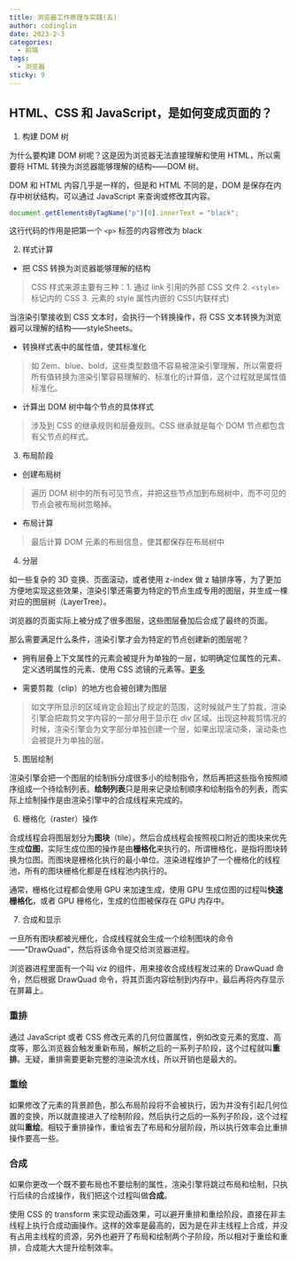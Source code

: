 ```yaml
---
title: 浏览器工作原理与实践(五)
author: codinglin
date: 2023-2-3
categories:
  - 前端
tags:
  - 浏览器
sticky: 9
---
```


## HTML、CSS 和 JavaScript，是如何变成页面的？

1. 构建 DOM 树

为什么要构建 DOM 树呢？这是因为浏览器无法直接理解和使用 HTML，所以需要将 HTML 转换为浏览器能够理解的结构——DOM 树。

DOM 和 HTML 内容几乎是一样的，但是和 HTML 不同的是，DOM 是保存在内存中树状结构，可以通过 JavaScript 来查询或修改其内容。

```js
document.getElementsByTagName("p")[0].innerText = "black";
```

这行代码的作用是把第一个 `<p>` 标签的内容修改为 black

2. 样式计算

- 把 CSS 转换为浏览器能够理解的结构

> CSS 样式来源主要有三种：1. 通过 link 引用的外部 CSS 文件 2. `<style>` 标记内的 CSS 3. 元素的 style 属性内嵌的 CSS(内联样式)

当渲染引擎接收到 CSS 文本时，会执行一个转换操作，将 CSS 文本转换为浏览器可以理解的结构——styleSheets。

- 转换样式表中的属性值，使其标准化

> 如 2em、blue、bold，这些类型数值不容易被渲染引擎理解，所以需要将所有值转换为渲染引擎容易理解的、标准化的计算值，这个过程就是属性值标准化。

- 计算出 DOM 树中每个节点的具体样式

> 涉及到 CSS 的继承规则和层叠规则。CSS 继承就是每个 DOM 节点都包含有父节点的样式。

3. 布局阶段

- 创建布局树

> 遍历 DOM 树中的所有可见节点，并把这些节点加到布局树中，而不可见的节点会被布局树忽略掉。

- 布局计算

> 最后计算 DOM 元素的布局信息，使其都保存在布局树中

4. 分层

如一些复杂的 3D 变换、页面滚动，或者使用 z-index 做 z 轴排序等，为了更加方便地实现这些效果，渲染引擎还需要为特定的节点生成专用的图层，并生成一棵对应的图层树（LayerTree）。

浏览器的页面实际上被分成了很多图层，这些图层叠加后合成了最终的页面。

那么需要满足什么条件，渲染引擎才会为特定的节点创建新的图层呢？

- 拥有层叠上下文属性的元素会被提升为单独的一层，如明确定位属性的元素、定义透明属性的元素、使用 CSS 滤镜的元素等。[更多](https://developer.mozilla.org/zh-CN/docs/Web/CSS/CSS_Positioning/Understanding_z_index/The_stacking_context)

- 需要剪裁（clip）的地方也会被创建为图层

> 如文字所显示的区域肯定会超出了规定的范围，这时候就产生了剪裁，渲染引擎会把裁剪文字内容的一部分用于显示在 div 区域。出现这种裁剪情况的时候，渲染引擎会为文字部分单独创建一个层，如果出现滚动条，滚动条也会被提升为单独的层。

5. 图层绘制

渲染引擎会把一个图层的绘制拆分成很多小的绘制指令，然后再把这些指令按照顺序组成一个待绘制列表。**绘制列表**只是用来记录绘制顺序和绘制指令的列表，而实际上绘制操作是由渲染引擎中的合成线程来完成的。

6. 栅格化（raster）操作

合成线程会将图层划分为**图块**（tile）。然后合成线程会按照视口附近的图块来优先生成**位图**，实际生成位图的操作是由**栅格化**来执行的。所谓栅格化，是指将图块转换为位图。而图块是栅格化执行的最小单位。渲染进程维护了一个栅格化的线程池，所有的图块栅格化都是在线程池内执行的。

通常，栅格化过程都会使用 GPU 来加速生成，使用 GPU 生成位图的过程叫**快速栅格化**，或者 GPU 栅格化，生成的位图被保存在 GPU 内存中。

7. 合成和显示

一旦所有图块都被光栅化，合成线程就会生成一个绘制图块的命令——“DrawQuad”，然后将该命令提交给浏览器进程。

浏览器进程里面有一个叫 viz 的组件，用来接收合成线程发过来的 DrawQuad 命令，然后根据 DrawQuad 命令，将其页面内容绘制到内存中，最后再将内存显示在屏幕上。

### 重排

通过 JavaScript 或者 CSS 修改元素的几何位置属性，例如改变元素的宽度、高度等，那么浏览器会触发重新布局，解析之后的一系列子阶段，这个过程就叫**重排**。无疑，重排需要更新完整的渲染流水线，所以开销也是最大的。

### 重绘

如果修改了元素的背景颜色，那么布局阶段将不会被执行，因为并没有引起几何位置的变换，所以就直接进入了绘制阶段，然后执行之后的一系列子阶段，这个过程就叫**重绘**。相较于重排操作，重绘省去了布局和分层阶段，所以执行效率会比重排操作要高一些。

### 合成

如果你更改一个既不要布局也不要绘制的属性，渲染引擎将跳过布局和绘制，只执行后续的合成操作，我们把这个过程叫做**合成**。

使用 CSS 的 transform 来实现动画效果，可以避开重排和重绘阶段，直接在非主线程上执行合成动画操作。这样的效率是最高的，因为是在非主线程上合成，并没有占用主线程的资源，另外也避开了布局和绘制两个子阶段，所以相对于重绘和重排，合成能大大提升绘制效率。
